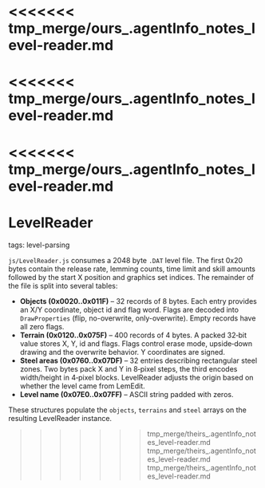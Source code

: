 <<<<<<< tmp_merge/ours_.agentInfo_notes_level-reader.md
=======
<<<<<<< tmp_merge/ours_.agentInfo_notes_level-reader.md
=======
<<<<<<< tmp_merge/ours_.agentInfo_notes_level-reader.md
=======
# LevelReader

tags: level-parsing

`js/LevelReader.js` consumes a 2048 byte `.DAT` level file. The first 0x20 bytes contain the release rate, lemming counts, time limit and skill amounts followed by the start X position and graphics set indices. The remainder of the file is split into several tables:

- **Objects (0x0020..0x011F)** – 32 records of 8 bytes. Each entry provides an X/Y coordinate, object id and flag word. Flags are decoded into `DrawProperties` (flip, no-overwrite, only-overwrite). Empty records have all zero flags.
- **Terrain (0x0120..0x075F)** – 400 records of 4 bytes. A packed 32‑bit value stores X, Y, id and flags. Flags control erase mode, upside‑down drawing and the overwrite behavior. Y coordinates are signed.
- **Steel areas (0x0760..0x07DF)** – 32 entries describing rectangular steel zones. Two bytes pack X and Y in 8‑pixel steps, the third encodes width/height in 4‑pixel blocks. LevelReader adjusts the origin based on whether the level came from LemEdit.
- **Level name (0x07E0..0x07FF)** – ASCII string padded with zeros.

These structures populate the `objects`, `terrains` and `steel` arrays on the resulting LevelReader instance.
>>>>>>> tmp_merge/theirs_.agentInfo_notes_level-reader.md
>>>>>>> tmp_merge/theirs_.agentInfo_notes_level-reader.md
>>>>>>> tmp_merge/theirs_.agentInfo_notes_level-reader.md
